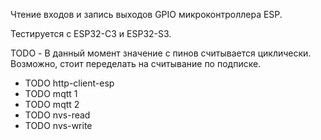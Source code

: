 <!-- cargo-rdme start -->

Чтение входов и запись выходов GPIO микроконтроллера ESP.

Тестируется с ESP32-C3 и ESP32-S3.

TODO - В данный момент значение с пинов считывается циклически. Возможно, стоит переделать на
считывание по подписке.

<!-- cargo-rdme end -->

- TODO http-client-esp
- TODO mqtt 1
- TODO mqtt 2
- TODO nvs-read
- TODO nvs-write
